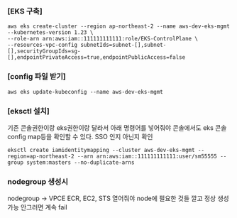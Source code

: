 ### [EKS 구축]

```
aws eks create-cluster --region ap-northeast-2 --name aws-dev-eks-mgmt --kubernetes-version 1.23 \
--role-arn arn:aws:iam::111111111111:role/EKS-ControlPlane \
--resources-vpc-config subnetIds=subnet-[],subnet-[],securityGroupIds=sg-[],endpointPrivateAccess=true,endpointPublicAccess=false
```

### [config 파일 받기]

```
aws eks update-kubeconfig --name aws-dev-eks-mgmt
```

### [eksctl 설치]

기존 콘솔권한이랑 eks권한이랑 달라서 아래 명령어를 넣어줘야 콘솔에서도 eks 콘솔 config map등을 확인할 수 있다. SSO 인지 아닌지 확인

```
eksctl create iamidentitymapping --cluster aws-dev-eks-mgmt --region=ap-northeast-2 --arn arn:aws:iam::111111111111:user/sm55555 --group system:masters --no-duplicate-arns
```

### nodegroup 생성시 

nodegroup -> VPCE ECR, EC2, STS 열어줘야 node에 필요한 것들 깔고 정상 생성 가능 안그러면 계속 fail
